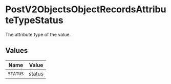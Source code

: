 # PostV2ObjectsObjectRecordsAttributeTypeStatus

The attribute type of the value.


## Values

| Name     | Value    |
| -------- | -------- |
| `STATUS` | status   |